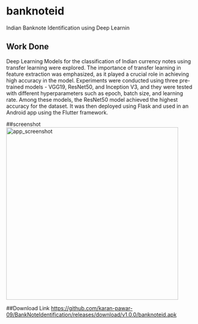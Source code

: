 # banknoteid

Indian Banknote Identification using Deep Learnin

## Work Done

Deep Learning Models for the classification of Indian currency notes using transfer learning were explored. The importance of transfer learning in feature extraction was emphasized, as it played a crucial role in achieving high accuracy in the model. Experiments were conducted using three pre-trained models - VGG19, ResNet50, and Inception V3, and they were tested with different hyperparameters such as epoch, batch size, and learning rate. Among these models, the ResNet50 model achieved the highest accuracy for the dataset. It was then deployed using Flask and used in an Android app using the Flutter framework.

##screenshot
<img width="458" alt="app_screenshot" src="https://github.com/karan-pawar-09/BankNoteIdentification/assets/70064211/5af0dce5-cd2d-4fcf-8a39-18042ec202d2">

##Download Link
https://github.com/karan-pawar-09/BankNoteIdentification/releases/download/v1.0.0/banknoteid.apk
